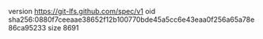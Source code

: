 version https://git-lfs.github.com/spec/v1
oid sha256:0880f7ceeaae38652f12b100770bde45a5cc6e43eaa0f256a65a78e86ca95233
size 8691
